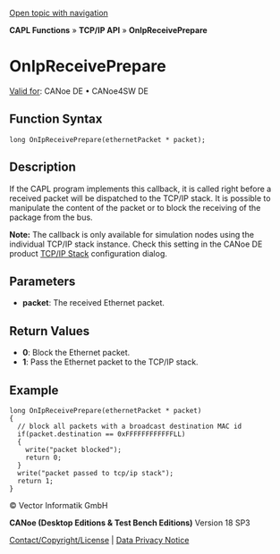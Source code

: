 [Open topic with navigation](../../../../../CANoeDEFamily.htm#Topics/CAPLFunctions/TCPIPAPI/EventProcedures/CAPLfunctionTCPIPOnIpReceivePrepare.md)

**CAPL Functions** » **TCP/IP API** » **OnIpReceivePrepare**

# OnIpReceivePrepare

[Valid for](../../../Shared/FeatureAvailability.md): CANoe DE • CANoe4SW DE

## Function Syntax

```plaintext
long OnIpReceivePrepare(ethernetPacket * packet);
```

## Description

If the CAPL program implements this callback, it is called right before a received packet will be dispatched to the TCP/IP stack. It is possible to manipulate the content of the packet or to block the receiving of the package from the bus.

**Note:** The callback is only available for simulation nodes using the individual TCP/IP stack instance. Check this setting in the CANoe DE product [TCP/IP Stack](../../../CANoeCANalyzer/Ethernet/TCPIPNetworkSettings/PageStackSelection.md) configuration dialog.

## Parameters

- **packet**: The received Ethernet packet.

## Return Values

- **0**: Block the Ethernet packet.
- **1**: Pass the Ethernet packet to the TCP/IP stack.

## Example

```plaintext
long OnIpReceivePrepare(ethernetPacket * packet)
{
  // block all packets with a broadcast destination MAC id
  if(packet.destination == 0xFFFFFFFFFFFFLL)
  {
    write("packet blocked");
    return 0;
  }
  write("packet passed to tcp/ip stack");
  return 1;
}
```

© Vector Informatik GmbH

**CANoe (Desktop Editions & Test Bench Editions)** Version 18 SP3

[Contact/Copyright/License](../../../Shared/ContactCopyrightLicense.md) | [Data Privacy Notice](https://www.vector.com/int/en/company/get-info/privacy-policy/)